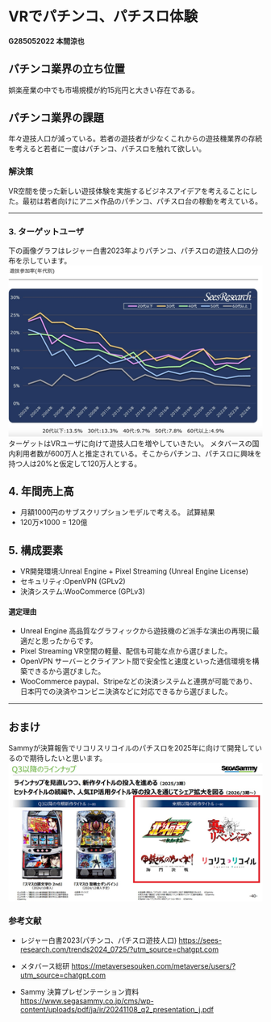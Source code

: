 # VRでパチンコ、パチスロ体験

#### G285052022 本間涼也
## パチンコ業界の立ち位置
娯楽産業の中でも市場規模が約15兆円と大きい存在である。
## パチンコ業界の課題
 年々遊技人口が減っている。若者の遊技者が少なくこれからの遊技機業界の存続を考えると若者に一度はパチンコ、パチスロを触れて欲しい。
### 解決策
 VR空間を使った新しい遊技体験を実施するビジネスアイデアを考えることにした。最初は若者向けにアニメ作品のパチンコ、パチスロ台の稼動を考えている。
***
### 3. ターゲットユーザ
下の画像グラフはレジャー白書2023年よりパチンコ、パチスロの遊技人口の分布を示しています。
![alt text](image.png)
ターゲットはVRユーザに向けて遊技人口を増やしていきたい。
メタバースの国内利用者数が600万人と推定されている。そこからパチンコ、パチスロに興味を持つ人は20%と仮定して120万人とする。
## 4. 年間売上高
- 月額1000円のサブスクリプションモデルで考える。
 試算結果
- 120万×1000 = 120億 
## 5. 構成要素
- VR開発環境:Unreal Engine + Pixel Streaming (Unreal Engine License)
- セキュリティ:OpenVPN (GPLv2)
- 決済システム:WooCommerce (GPLv3)

#### 選定理由
- Unreal Engine 高品質なグラフィックから遊技機のど派手な演出の再現に最適だと思ったからです。
- Pixel Streaming VR空間の軽量、配信も可能な点から選びました。
- OpenVPN サーバーとクライアント間で安全性と速度といった通信環境を構築できるから選びました。
- WooCommerce paypal、Stripeなどの決済システムと連携が可能であり、日本円での決済やコンビニ決済などに対応できるから選びました。
***
## おまけ
Sammyが決算報告でリコリスリコイルのパチスロを2025年に向けて開発しているので期待したいと思います。
![alt text](Gb39C87bwAcaJvF.jpg-large.jpeg)

### 参考文献
- レジャー白書2023(パチンコ、パチスロ遊技人口)
https://sees-research.com/trends2024_0725/?utm_source=chatgpt.com

- メタバース総研
https://metaversesouken.com/metaverse/users/?utm_source=chatgpt.com

- Sammy 決算プレゼンテーション資料
https://www.segasammy.co.jp/cms/wp-content/uploads/pdf/ja/ir/20241108_q2_presentation_j.pdf
